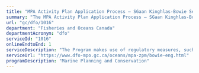 ```yaml
---
title: "MPA Activity Plan Application Process – SGaan Kinghlas-Bowie Seamount MPA"
summary: "The MPA Activity Plan Application Process – SGaan Kinghlas-Bowie Seamount MPA service from Fisheries and Oceans Canada is available end-to-end online, according to the GC Service Inventory."
url: "gc/dfo/1016"
department: "Fisheries and Oceans Canada"
departmentAcronym: "dfo"
serviceId: "1016"
onlineEndtoEnd: 1
serviceDescription: "The Program makes use of regulatory measures, such as Marine Protected Areas (MPAs) Regulations in which  prohibitions and allowed activities are detailed, to conserve and sustainably manage marine ecosystems. Activity plans must be submitted to the relevant DFO Regional authority for specific activities, to ensure human activities within the MPA are compliant and consistent with the regulation and objectives of the MPA."
serviceUrl: "https://www.dfo-mpo.gc.ca/oceans/mpa-zpm/bowie-eng.html"
programDescription: "Marine Planning and Conservation"
---
```

